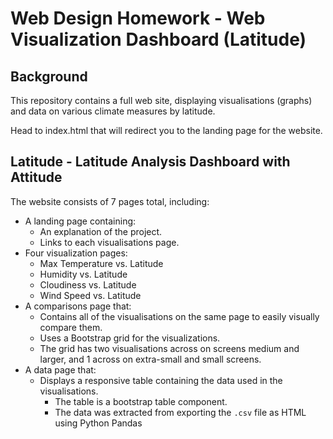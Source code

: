 # Web Design Homework - Web Visualization Dashboard (Latitude)

## Background

This repository contains a full web site, displaying visualisations (graphs) and data on various climate measures by latitude.

Head to index.html that will redirect you to the landing page for the website.

## Latitude - Latitude Analysis Dashboard with Attitude

The website consists of 7 pages total, including:

* A landing page containing:
  * An explanation of the project.
  * Links to each visualisations page. 
* Four visualization pages:
  * Max Temperature vs. Latitude
  * Humidity  vs. Latitude
  * Cloudiness  vs. Latitude
  * Wind Speed  vs. Latitude
* A comparisons page that:
  * Contains all of the visualisations on the same page to easily visually compare them.
  * Uses a Bootstrap grid for the visualizations.
  * The grid has two visualisations across on screens medium and larger, and 1 across on extra-small and small screens.
* A data page that:
  * Displays a responsive table containing the data used in the visualisations.
    * The table is a bootstrap table component. 
    * The data was extracted from exporting the `.csv` file as HTML using Python Pandas

